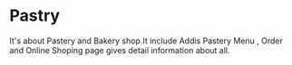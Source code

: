 # Pastry
It's about Pastery and Bakery shop.It include Addis Pastery Menu , Order and Online Shoping page gives detail information about all.
